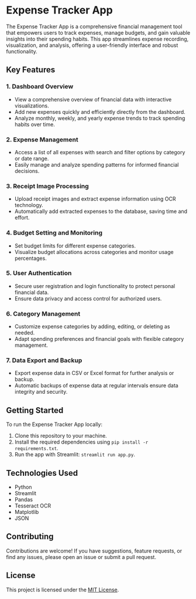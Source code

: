 # Expense Tracker App

The Expense Tracker App is a comprehensive financial management tool that empowers users to track expenses, manage budgets, and gain valuable insights into their spending habits. This app streamlines expense recording, visualization, and analysis, offering a user-friendly interface and robust functionality.

## Key Features

### 1. Dashboard Overview
- View a comprehensive overview of financial data with interactive visualizations.
- Add new expenses quickly and efficiently directly from the dashboard.
- Analyze monthly, weekly, and yearly expense trends to track spending habits over time.

### 2. Expense Management
- Access a list of all expenses with search and filter options by category or date range.
- Easily manage and analyze spending patterns for informed financial decisions.

### 3. Receipt Image Processing
- Upload receipt images and extract expense information using OCR technology.
- Automatically add extracted expenses to the database, saving time and effort.

### 4. Budget Setting and Monitoring
- Set budget limits for different expense categories.
- Visualize budget allocations across categories and monitor usage percentages.

### 5. User Authentication
- Secure user registration and login functionality to protect personal financial data.
- Ensure data privacy and access control for authorized users.

### 6. Category Management
- Customize expense categories by adding, editing, or deleting as needed.
- Adapt spending preferences and financial goals with flexible category management.

### 7. Data Export and Backup
- Export expense data in CSV or Excel format for further analysis or backup.
- Automatic backups of expense data at regular intervals ensure data integrity and security.

## Getting Started

To run the Expense Tracker App locally:

1. Clone this repository to your machine.
2. Install the required dependencies using `pip install -r requirements.txt`.
3. Run the app with Streamlit: `streamlit run app.py`.

## Technologies Used

- Python
- Streamlit
- Pandas
- Tesseract OCR
- Matplotlib
- JSON

## Contributing

Contributions are welcome! If you have suggestions, feature requests, or find any issues, please open an issue or submit a pull request.

## License

This project is licensed under the [MIT License](LICENSE).
